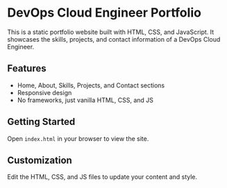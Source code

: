 # DevOps Cloud Engineer Portfolio

This is a static portfolio website built with HTML, CSS, and JavaScript. It showcases the skills, projects, and contact information of a DevOps Cloud Engineer.

## Features
- Home, About, Skills, Projects, and Contact sections
- Responsive design
- No frameworks, just vanilla HTML, CSS, and JS

## Getting Started
Open `index.html` in your browser to view the site.

## Customization
Edit the HTML, CSS, and JS files to update your content and style.
